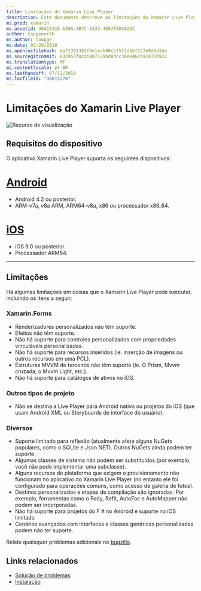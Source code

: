 ```yaml
---
title: Limitações do Xamarin Live Player
description: Este documento descreve as limitações do Xamarin Live Player. Ele discute os requisitos de dispositivo, recursos que ele funciona com tipos de projeto e outros tópicos diversos.
ms.prod: xamarin
ms.assetid: 36A1531E-630A-4B7C-A333-4E67E5DC023C
author: topgenorth
ms.author: toopge
ms.date: 03/29/2018
ms.openlocfilehash: ea71391382f9e1ecb80cbf5f2d5bf127e0d6d1be
ms.sourcegitcommit: 632955f8cdb80712abd8dcc30e046cb9c435b922
ms.translationtype: MT
ms.contentlocale: pt-BR
ms.lasthandoff: 07/11/2018
ms.locfileid: "38815276"
---
```

# <a name="limitations-of-xamarin-live-player"></a>Limitações do Xamarin Live Player

![Recurso de visualização](~/media/shared/preview.png)

## <a name="device-requirements"></a>Requisitos do dispositivo
O aplicativo Xamarin Live Player suporta os seguintes dispositivos:

# <a name="androidtabandroid"></a>[Android](#tab/android)

- Android 4.2 ou posterior.
- ARM-v7a, v8a ARM, ARM64-v8a, x86 ou processador x86_64.

# <a name="iostabios"></a>[iOS](#tab/ios)

- iOS 9.0 ou posterior.
- Processador ARM64.

-----

## <a name="limitations"></a>Limitações

Há algumas limitações em coisas que o Xamarin Live Player pode executar, incluindo os itens a seguir:

### <a name="xamarinforms"></a>Xamarin.Forms

- Renderizadores personalizados não têm suporte.
- Efeitos não têm suporte.
- Não há suporte para controles personalizados com propriedades vinculáveis personalizadas.
- Não há suporte para recursos inseridos (ie. inserção de imagens ou outros recursos em uma PCL).
- Estruturas MVVM de terceiros não têm suporte (ie. O Prism, Mvvm cruzada, o Mvvm Light, etc.).
- Não há suporte para catálogos de ativos no iOS.

### <a name="other-project-types"></a>Outros tipos de projeto

- Não se destina a Live Player para Android nativo ou projetos do iOS (que usam Android XML ou Storyboards de interface do usuário).

### <a name="misc"></a>Diversos

- Suporte limitado para reflexão (atualmente afeta alguns NuGets populares, como o SQLite e Json.NET). Outros NuGets ainda podem ter suporte.
- Algumas classes de sistema não podem ser substituídos (por exemplo, você não pode implementar uma subclasse).
- Alguns recursos de plataforma que exigem o provisionamento não funcionam no aplicativo do Xamarin Live Player (no entanto ele foi configurado para operações comuns, como acesso de galeria de fotos).
- Destinos personalizados e etapas de compilação são ignoradas. Por exemplo, ferramentas como o Fody, Refit, AutoFac e AutoMapper não podem ser incorporadas.
- Não há suporte para projetos do F # no Android e suporte no iOS limitado
- Cenários avançados com interfaces e classes genéricas personalizadas podem não ter suporte.

Relate quaisquer problemas adicionais no [bugzilla](https://aka.ms/live-player-report-issue).

## <a name="related-links"></a>Links relacionados

- [Solução de problemas](~/tools/live-player/troubleshooting.md)
- [Instalação](~/tools/live-player/install.md)

